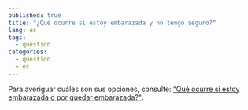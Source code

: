```yaml
---
published: true
title: "¿Qué ocurre si estoy embarazada y no tengo seguro?"
lang: es
tags: 
  - question
categories: 
  - question
  - es
---
```


Para averiguar cuáles son sus opciones, consulte: [“Qué ocurre si estoy embarazada o por quedar embarazada?"](/es/what-if-im-pregnant-or-plan-to-get-pregnant).
